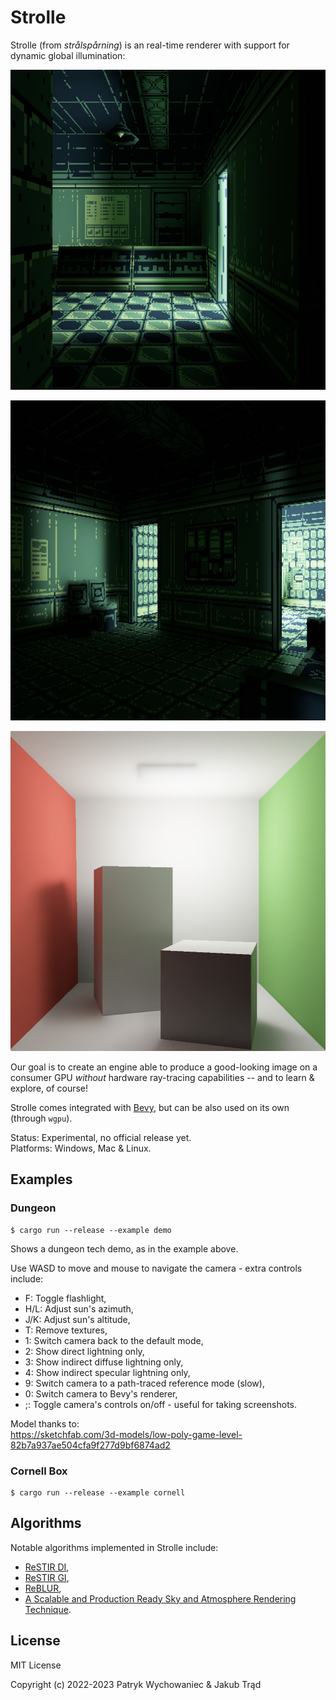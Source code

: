 # Strolle

Strolle (from _strålspårning_) is an real-time renderer with support for dynamic
global illumination:

<p align="center">
  <img height="512" src="_readme/demo-v8.jpg" />
</p>

<p align="center">
  <img height="512" src="_readme/demo-v10.jpg" />
</p>

<p align="center">
  <img height="512" src="_readme/demo-v9.jpg" />
</p>

Our goal is to create an engine able to produce a good-looking image on a
consumer GPU _without_ hardware ray-tracing capabilities -- and to learn &
explore, of course!

Strolle comes integrated with [Bevy](https://bevyengine.org/), but can be also
used on its own (through `wgpu`).

Status: Experimental, no official release yet.    
Platforms: Windows, Mac & Linux.

## Examples

### Dungeon

``` shell
$ cargo run --release --example demo
```

Shows a dungeon tech demo, as in the example above.

Use WASD to move and mouse to navigate the camera - extra controls include:

- F: Toggle flashlight,
- H/L: Adjust sun's azimuth,
- J/K: Adjust sun's altitude,
- T: Remove textures,
- 1: Switch camera back to the default mode,
- 2: Show direct lightning only,
- 3: Show indirect diffuse lightning only,
- 4: Show indirect specular lightning only,
- 9: Switch camera to a path-traced reference mode (slow),
- 0: Switch camera to Bevy's renderer,
- ;: Toggle camera's controls on/off - useful for taking screenshots.

Model thanks to:    
https://sketchfab.com/3d-models/low-poly-game-level-82b7a937ae504cfa9f277d9bf6874ad2

### Cornell Box

``` shell
$ cargo run --release --example cornell
```

## Algorithms

Notable algorithms implemented in Strolle include:

- [ReSTIR DI](https://research.nvidia.com/sites/default/files/pubs/2020-07_Spatiotemporal-reservoir-resampling/ReSTIR.pdf),
- [ReSTIR GI](https://d1qx31qr3h6wln.cloudfront.net/publications/ReSTIR%20GI.pdf),
- [ReBLUR](https://link.springer.com/chapter/10.1007/978-1-4842-7185-8_49),
- [A Scalable and Production Ready Sky and Atmosphere Rendering Technique](https://sebh.github.io/publications/egsr2020.pdf).

## License

MIT License

Copyright (c) 2022-2023 Patryk Wychowaniec & Jakub Trąd
